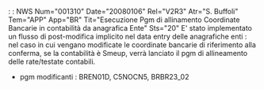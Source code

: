  :  : NWS Num="001310" Date="20080106" Rel="V2R3" Atr="S. Buffoli" Tem="APP" App="BR" Tit="Esecuzione Pgm di allinamento Coordinate Bancarie in contabilità da anagrafica Ente" Sts="20"
E' stato implementato un flusso di post-modifica implicito nel data entry delle anagrafiche enti : 
nel caso in cui vengano modificate le coordinate bancarie di riferimento alla conferma, se la contabilità è Smeup, verrà lanciato il pgm di allineamento delle rate/testate contabili.

* pgm modificanti :  BREN01D, C5NOCN5, BRBR23_02
